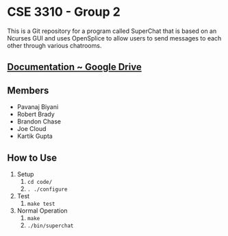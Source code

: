 # CSE 3310 - Group 2
This is a Git repository for a program called SuperChat that is based on an Ncurses GUI and uses OpenSplice to allow users to send messages to each other through various chatrooms.

## [Documentation ~ Google Drive](https://drive.google.com/drive/folders/0B9oSQPfiBnhpbG1aWWtOUzZuOUk?usp=sharing)

## Members
* Pavanaj Biyani
* Robert Brady
* Brandon Chase
* Joe Cloud
* Kartik Gupta

## How to Use
1. Setup
    1. `cd code/`
    1. `. ./configure`
1. Test
    1. `make test`
1. Normal Operation
    1. `make`
    1. `./bin/superchat`
